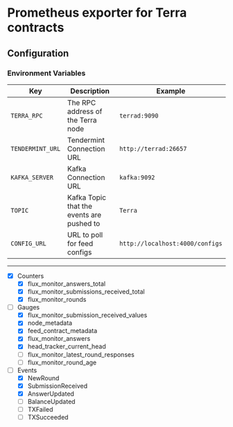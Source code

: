 # Prometheus exporter for Terra contracts

## Configuration
### Environment Variables
| Key                        | Description                                                                                | Example                                                            |
| -------------------------- | ------------------------------------------------------------------------------------------ | ------------------------------------------------------------------ |
| `TERRA_RPC`                | The RPC address of the Terra node                                                          | `terrad:9090`                                                      |
| `TENDERMINT_URL`           | Tendermint Connection URL                                                                  | `http://terrad:26657`                                              |
| `KAFKA_SERVER`             | Kafka Connection URL                                                                       | `kafka:9092`                                                       |
| `TOPIC`                    | Kafka Topic that the events are pushed to                                                  | `Terra`                                                            |
| `CONFIG_URL`               | URL to poll for feed configs                                                               | `http://localhost:4000/configs`                                    |
---
- [x] Counters
  - [x] flux_monitor_answers_total
  - [x] flux_monitor_submissions_received_total
  - [x] flux_monitor_rounds
- [ ] Gauges
  - [x] flux_monitor_submission_received_values
  - [x] node_metadata
  - [x] feed_contract_metadata
  - [x] flux_monitor_answers
  - [x] head_tracker_current_head
  - [ ] flux_monitor_latest_round_responses
  - [ ] flux_monitor_round_age
- [ ] Events
  - [x] NewRound
  - [x] SubmissionReceived
  - [x] AnswerUpdated
  - [ ] BalanceUpdated
  - [ ] TXFailed
  - [ ] TXSucceeded